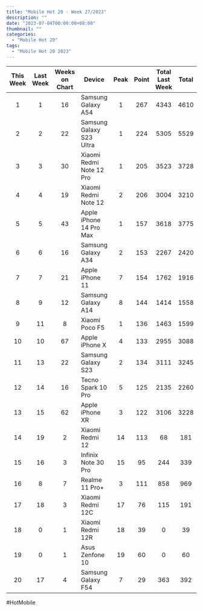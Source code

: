 ```yaml
---
title: "Mobile Hot 20 - Week 27/2023"
description: ""
date: "2023-07-04T00:00:00+08:00"
thumbnail: ""
categories:
  - "Mobile Hot 20"
tags:
  - "Mobile Hot 20 2023"
---
```

<!--more-->
|This Week|Last Week|Weeks on Chart|Device|Peak|Point|Total Last Week|Total|
|:---:|:---:|:---:|---|:---:|:---:|:---:|:---:|
|1|1|16|Samsung Galaxy A54|1|267|4343|4610|
|2|2|22|Samsung Galaxy S23 Ultra|1|224|5305|5529|
|3|3|30|Xiaomi Redmi Note 12 Pro|1|205|3523|3728|
|4|4|19|Xiaomi Redmi Note 12|2|206|3004|3210|
|5|5|43|Apple iPhone 14 Pro Max|1|157|3618|3775|
|6|6|16|Samsung Galaxy A34|2|153|2267|2420|
|7|7|21|Apple iPhone 11|7|154|1762|1916|
|8|9|12|Samsung Galaxy A14|8|144|1414|1558|
|9|11|8|Xiaomi Poco F5|1|136|1463|1599|
|10|10|67|Apple iPhone X|4|133|2955|3088|
|11|13|22|Samsung Galaxy S23|2|134|3111|3245|
|12|14|16|Tecno Spark 10 Pro|5|125|2135|2260|
|13|15|62|Apple iPhone XR|3|122|3106|3228|
|14|19|2|Xiaomi Redmi 12|14|113|68|181|
|15|16|3|Infinix Note 30 Pro|15|95|244|339|
|16|8|7|Realme 11 Pro+|3|111|858|969|
|17|18|3|Xiaomi Redmi 12C|17|76|115|191|
|18|0|1|Xiaomi Redmi 12R|18|39|0|39|
|19|0|1|Asus Zenfone 10|19|60|0|60|
|20|17|4|Samsung Galaxy F54|7|29|363|392|

#HotMobile